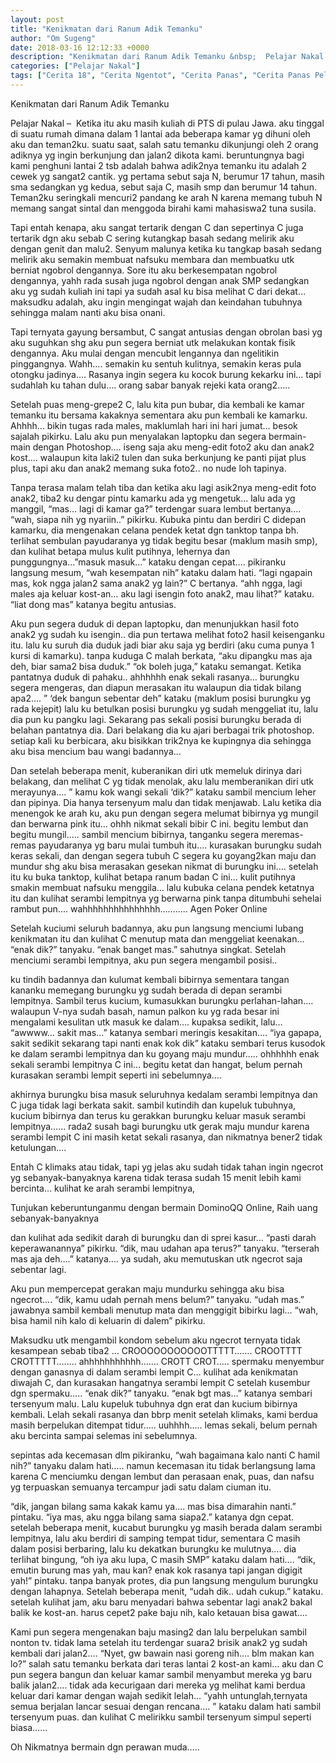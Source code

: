 ```yaml
---
layout: post
title: "Kenikmatan dari Ranum Adik Temanku"
author: "Om Sugeng"
date: 2018-03-16 12:12:33 +0000
description: "Kenikmatan dari Ranum Adik Temanku &nbsp;  Pelajar Nakal &#8211;\u00a0\u00a0Ketika itu aku masih kuliah di PTS di pulau Jawa. aku tinggal di suatu rumah dimana dalam 1 lantai ada beberapa kamar yg dihuni oleh a..."
categories: ["Pelajar Nakal"]
tags: ["Cerita 18", "Cerita Ngentot", "Cerita Panas", "Cerita Panas Pelajar", "Cerita Seks Pelajar"]
---
```


Kenikmatan dari Ranum Adik Temanku
&nbsp;

Pelajar Nakal &#8211;  Ketika itu aku masih kuliah di PTS di pulau Jawa. aku tinggal di suatu rumah dimana dalam 1 lantai ada beberapa kamar yg dihuni oleh aku dan teman2ku. suatu saat, salah satu temanku dikunjungi oleh 2 orang adiknya yg ingin berkunjung dan jalan2 dikota kami. beruntungnya bagi kami penghuni lantai 2 tsb adalah bahwa adik2nya temanku itu adalah 2 cewek yg sangat2 cantik. yg pertama sebut saja N, berumur 17 tahun, masih sma sedangkan yg kedua, sebut saja C, masih smp dan berumur 14 tahun. Teman2ku seringkali mencuri2 pandang ke arah N karena memang tubuh N memang sangat sintal dan menggoda birahi kami mahasiswa2 tuna susila.

Tapi entah kenapa, aku sangat tertarik dengan C dan sepertinya C juga tertarik dgn aku sebab C sering kutangkap basah sedang melirik aku dengan genit dan malu2. Senyum malunya ketika ku tangkap basah sedang melirik aku semakin membuat nafsuku membara dan membuatku utk berniat ngobrol dengannya. Sore itu aku berkesempatan ngobrol dengannya, yahh rada susah juga ngobrol dengan anak SMP sedangkan aku yg sudah kuliah ini tapi ya sudah asal ku bisa melihat C dari dekat… maksudku adalah, aku ingin mengingat wajah dan keindahan tubuhnya sehingga malam nanti aku bisa onani.

Tapi ternyata gayung bersambut, C sangat antusias dengan obrolan basi yg aku suguhkan shg aku pun segera berniat utk melakukan kontak fisik dengannya. Aku mulai dengan mencubit lengannya dan ngelitikin pinggangnya. Wahh…. semakin ku sentuh kulitnya, semakin keras pula otongku jadinya…. Rasanya ingin segera ku kocok burung kekarku ini… tapi sudahlah ku tahan dulu…. orang sabar banyak rejeki kata orang2…..

Setelah puas meng-grepe2 C, lalu kita pun bubar, dia kembali ke kamar temanku itu bersama kakaknya sementara aku pun kembali ke kamarku. Ahhhh… bikin tugas rada males, maklumlah hari ini hari jumat… besok sajalah pikirku. Lalu aku pun menyalakan laptopku dan segera bermain-main dengan Photoshop…. iseng saja aku meng-edit foto2 aku dan anak2 kost…. walaupun kita laki2 tulen dan suka berkunjung ke panti pijat plus plus, tapi aku dan anak2 memang suka foto2.. no nude loh tapinya.

Tanpa terasa malam telah tiba dan ketika aku lagi asik2nya meng-edit foto anak2, tiba2 ku dengar pintu kamarku ada yg mengetuk… lalu ada yg manggil, “mas… lagi di kamar ga?” terdengar suara lembut bertanya…. “wah, siapa nih yg nyariin..” pikirku. Kubuka pintu dan berdiri C didepan kamarku, dia mengenakan celana pendek ketat dgn tanktop tanpa bh. terlihat sembulan payudaranya yg tidak begitu besar (maklum masih smp), dan kulihat betapa mulus kulit putihnya, lehernya dan punggungnya…”masuk masuk…” kataku dengan cepat…. pikiranku langsung mesum, “wah kesempatan nih” kataku dalam hati. “lagi ngapain mas, kok ngga jalan2 sama anak2 yg lain?” C bertanya. “ahh ngga, lagi males aja keluar kost-an… aku lagi isengin foto anak2, mau lihat?” kataku. “liat dong mas” katanya begitu antusias.

Aku pun segera duduk di depan laptopku, dan menunjukkan hasil foto anak2 yg sudah ku isengin.. dia pun tertawa melihat foto2 hasil keisenganku itu. lalu ku suruh dia duduk jadi biar aku saja yg berdiri (aku cuma punya 1 kursi di kamarku). tanpa kuduga C malah berkata, “aku dipangku mas aja deh, biar sama2 bisa duduk.” “ok boleh juga,” kataku semangat. Ketika pantatnya duduk di pahaku.. ahhhhhh enak sekali rasanya… burungku segera mengeras, dan diapun merasakan itu walaupun dia tidak bilang apa2…. ” ‘dek bangun sebentar deh” kataku (maklum posisi burungku yg rada kejepit) lalu ku betulkan posisi burungku yg sudah menggeliat itu, lalu dia pun ku pangku lagi. Sekarang pas sekali posisi burungku berada di belahan pantatnya dia. Dari belakang dia ku ajari berbagai trik photoshop. setiap kali ku berbicara, aku bisikkan trik2nya ke kupingnya dia sehingga aku bisa mencium bau wangi badannya…

Dan setelah beberapa menit, kuberanikan diri utk memeluk dirinya dari belakang, dan melihat C yg tidak menolak, aku lalu memberanikan diri utk merayunya…. ” kamu kok wangi sekali ‘dik?” kataku sambil mencium leher dan pipinya. Dia hanya tersenyum malu dan tidak menjawab. Lalu ketika dia menengok ke arah ku, aku pun dengan segera melumat bibirnya yg mungil dan berwarna pink itu… ohhh nikmat sekali bibir C ini. begitu lembut dan begitu mungil….. sambil mencium bibirnya, tanganku segera meremas-remas payudaranya yg baru mulai tumbuh itu…. kurasakan burungku sudah keras sekali, dan dengan segera tubuh C segera ku goyang2kan maju dan mundur shg aku bisa merasakan gesekan nikmat di burungku ini…. setelah itu ku buka tanktop, kulihat betapa ranum badan C ini… kulit putihnya smakin membuat nafsuku menggila… lalu kubuka celana pendek ketatnya itu dan kulihat serambi lempitnya yg berwarna pink tanpa ditumbuhi sehelai rambut pun…. wahhhhhhhhhhhhhhh……….. Agen Poker Online

Setelah kuciumi seluruh badannya, aku pun langsung menciumi lubang kenikmatan itu dan kulihat C menutup mata dan menggeliat keenakan… “enak dik?” tanyaku. “enak banget mas.” sahutnya singkat. Setelah menciumi serambi lempitnya, aku pun segera mengambil posisi..

ku tindih badannya dan kulumat kembali bibirnya sementara tangan kananku memegang burungku yg sudah berada di depan serambi lempitnya. Sambil terus kucium, kumasukkan burungku perlahan-lahan…. walaupun V-nya sudah basah, namun palkon ku yg rada besar ini mengalami kesulitan utk masuk ke dalam…. kupaksa sedikit, lalu… “awwww… sakit mas…” katanya sembari meringis kesakitan…. “iya gapapa, sakit sedikit sekarang tapi nanti enak kok dik” kataku sembari terus kusodok ke dalam serambi lempitnya dan ku goyang maju mundur….. ohhhhhh enak sekali serambi lempitnya C ini… begitu ketat dan hangat, belum pernah kurasakan serambi lempit seperti ini sebelumnya….

akhirnya burungku bisa masuk seluruhnya kedalam serambi lempitnya dan C juga tidak lagi berkata sakit. sambil kutindih dan kupeluk tubuhnya, kucium bibirnya dan terus ku gerakkan burungku keluar masuk serambi lempitnya…… rada2 susah bagi burungku utk gerak maju mundur karena serambi lempit C ini masih ketat sekali rasanya, dan nikmatnya bener2 tidak ketulungan….

Entah C klimaks atau tidak, tapi yg jelas aku sudah tidak tahan ingin ngecrot yg sebanyak-banyaknya karena tidak terasa sudah 15 menit lebih kami bercinta… kulihat ke arah serambi lempitnya,

Tunjukan keberuntunganmu dengan bermain DominoQQ Online, Raih uang sebanyak-banyaknya

dan kulihat ada sedikit darah di burungku dan di sprei kasur… “pasti darah keperawanannya” pikirku. “dik, mau udahan apa terus?” tanyaku. “terserah mas aja deh….” katanya…. ya sudah, aku memutuskan utk ngecrot saja sebentar lagi.

Aku pun mempercepat gerakan maju mundurku sehingga aku bisa ngecrot…. “dik, kamu udah pernah mens belum?” tanyaku. “udah mas.” jawabnya sambil kembali menutup mata dan menggigit bibirku lagi… “wah, bisa hamil nih kalo di keluarin di dalem” pikirku.

Maksudku utk mengambil kondom sebelum aku ngecrot ternyata tidak kesampean sebab tiba2 … CROOOOOOOOOOOTTTTT……. CROOTTTT CROTTTTT…….. ahhhhhhhhhhh……. CROTT CROT….. spermaku menyembur dengan ganasnya di dalam serambi lempit C… kulihat ada kenikmatan diwajah C, dan kurasakan hangatnya serambi lempit C setelah kusembur dgn spermaku….. “enak dik?” tanyaku. “enak bgt mas…” katanya sembari tersenyum malu. Lalu kupeluk tubuhnya dgn erat dan kucium bibirnya kembali. Lelah sekali rasanya dan bbrp menit setelah klimaks, kami berdua masih berpelukan ditempat tidur….. uuhhhh….. lemas sekali, belum pernah aku bercinta sampai selemas ini sebelumnya.

sepintas ada kecemasan dlm pikiranku, “wah bagaimana kalo nanti C hamil nih?” tanyaku dalam hati….. namun kecemasan itu tidak berlangsung lama karena C menciumku dengan lembut dan perasaan enak, puas, dan nafsu yg terpuaskan semuanya tercampur jadi satu dalam ciuman itu.

“dik, jangan bilang sama kakak kamu ya…. mas bisa dimarahin nanti.” pintaku. “iya mas, aku ngga bilang sama siapa2.” katanya dgn cepat. setelah beberapa menit, kucabut burungku yg masih berada dalam serambi lempitnya, lalu aku berdiri di samping tempat tidur, sementara C masih dalam posisi berbaring, lalu ku dekatkan burungku ke mulutnya…. dia terlihat bingung, “oh iya aku lupa, C masih SMP” kataku dalam hati…. “dik, emutin burung mas yah, mau kan? enak kok rasanya tapi jangan digigit yah!” pintaku. tanpa banyak protes, dia pun langsung mengulum burungku dengan lahapnya. Setelah beberapa menit, “udah dik.. udah cukup.” kataku. setelah kulihat jam, aku baru menyadari bahwa sebentar lagi anak2 bakal balik ke kost-an. harus cepet2 pake baju nih, kalo ketauan bisa gawat….

Kami pun segera mengenakan baju masing2 dan lalu berpelukan sambil nonton tv. tidak lama setelah itu terdengar suara2 brisik anak2 yg sudah kembali dari jalan2…. “Nyet, gw bawain nasi goreng nih…. blm makan kan lo?” salah satu temanku berkata dari teras lantai 2 kost-an kami… aku dan C pun segera bangun dan keluar kamar sambil menyambut mereka yg baru balik jalan2…. tidak ada kecurigaan dari mereka yg melihat kami berdua keluar dari kamar dengan wajah sedikit lelah… “yahh untunglah,ternyata semua berjalan lancar sesuai dengan rencana…. ” kataku dalam hati sambil tersenyum puas. dan kulihat C melirikku sambil tersenyum simpul seperti biasa……

Oh Nikmatnya bermain dgn perawan muda…..